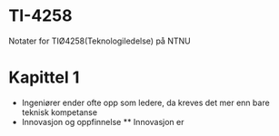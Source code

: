 # TI-4258
Notater for TIØ4258(Teknologiledelse) på NTNU

# Kapittel 1

* Ingeniører ender ofte opp som ledere, da kreves det mer enn bare teknisk kompetanse
* Innovasjon og oppfinnelse
** Innovasjon er 
